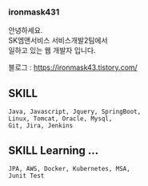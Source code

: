 ### ironmask431

안녕하세요.   
SK엠앤서비스 서비스개발2팀에서    
일하고 있는 웹 개발자 입니다.   

블로그 : https://ironmask43.tistory.com/

## SKILL
    Java, Javascript, Jquery, SpringBoot,   
    Linux, Tomcat, Oracle, Mysql,   
    Git, Jira, Jenkins
    
    
## SKILL Learning ... 
    JPA, AWS, Docker, Kubernetes, MSA,   
    Junit Test

